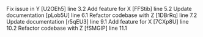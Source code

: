 Fix issue in Y [U2OEh5] line 3.2
Add feature for X [FFStib] line 5.2
Update documentation [pLob5U] line 6.1
Refactor codebase with Z [1DBrRq] line 7.2
Update documentation [r5qEU3] line 9.1
Add feature for X [7CXp8U] line 10.2
Refactor codebase with Z [fSMGIP] line 11.1
